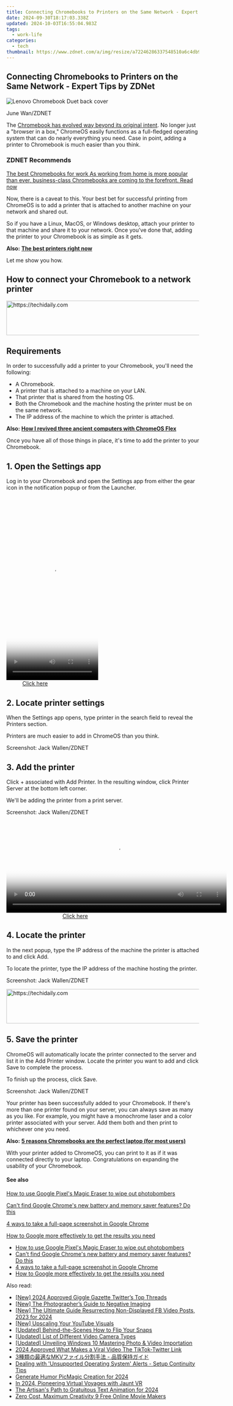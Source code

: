 ```yaml
---
title: Connecting Chromebooks to Printers on the Same Network - Expert Tips by ZDNet
date: 2024-09-30T18:17:03.338Z
updated: 2024-10-03T16:55:04.983Z
tags:
  - work-life
categories:
  - tech
thumbnail: https://www.zdnet.com/a/img/resize/a72246286337548510a6c4db96affb3849cb6fb1/2022/07/17/599c8ceb-1ab8-47d2-9c71-454d93cf387a/lenovo-chromebook-duet-back-cover.jpg?width=278&height=156&fit=crop&auto=webp
---
```


## Connecting Chromebooks to Printers on the Same Network - Expert Tips by ZDNet

![Lenovo Chromebook Duet back cover](https://www.zdnet.com/a/img/resize/da210620cf450cb1535cda05bed9ee4d52ec602e/2022/07/17/599c8ceb-1ab8-47d2-9c71-454d93cf387a/lenovo-chromebook-duet-back-cover.jpg?auto=webp&width=1280)

June Wan/ZDNET

The [Chromebook has evolved way beyond its original intent](https://www.zdnet.com/article/2022-was-secretly-the-year-of-chromebooks-heres-why/). No longer just a "browser in a box," ChromeOS easily functions as a full-fledged operating system that can do nearly everything you need. Case in point, adding a printer to Chromebook is much easier than you think.

### **ZDNET** Recommends

[The best Chromebooks for work As working from home is more popular than ever, business-class Chromebooks are coming to the forefront.  Read now](https://www.zdnet.com/article/best-work-chromebook/)

Now, there is a caveat to this. Your best bet for successful printing from ChromeOS is to add a printer that is attached to another machine on your network and shared out. 

So if you have a Linux, MacOS, or Windows desktop, attach your printer to that machine and share it to your network. Once you've done that, adding the printer to your Chromebook is as simple as it gets.

**Also:** [**The best printers right now**](https://www.zdnet.com/home-and-office/best-printer/)

Let me show you how.

## How to connect your Chromebook to a network printer

<!-- affiliate ads begin -->
<a href="https://unicoeye.pxf.io/c/5597632/2134236/18498" target="_top" id="2134236">
  <img src="//a.impactradius-go.com/display-ad/18498-2134236" border="0" alt="https://techidaily.com" width="728" height="90"/>
</a>
<img height="0" width="0" src="https://unicoeye.pxf.io/i/5597632/2134236/18498" style="position:absolute;visibility:hidden;" border="0" />
<!-- affiliate ads end -->

## Requirements

In order to successfully add a printer to your Chromebook, you'll need the following:

* A Chromebook.
* A printer that is attached to a machine on your LAN.
* That printer that is shared from the hosting OS.
* Both the Chromebook and the machine hosting the printer must be on the same network.
* The IP address of the machine to which the printer is attached.

**Also:** [**How I revived three ancient computers with ChromeOS Flex**](https://www.zdnet.com/article/how-i-revived-three-ancient-laptops-with-chrome-os-flex/)

Once you have all of those things in place, it's time to add the printer to your Chromebook.

## 1\. Open the Settings app

Log in to your Chromebook and open the Settings app from either the gear icon in the notification popup or from the Launcher.

<!-- affiliate ads begin -->
<span id="1770776">
					<video width="240" height="480" style="cursor:pointer"
           poster="//a.impactradius-go.com/display-clicktoplayimage/1770776.png"
           onclick="if(!this.playClicked){this.play();this.setAttribute('controls',true);this.playClicked=true;}">
	   <source src="//a.impactradius-go.com/display-ad/20702-1770776">
	   <img src="//a.impactradius-go.com/display-clicktoplayimage/1770776.png" style="border: none; height: 100%; width: 100%; object-fit: contain">
	</video>
	<div style="width:150px;text-align:center"><a href="javascript:window.open(decodeURIComponent('https%3A%2F%2Ftokenmetrics.sjv.io%2Fc%2F5597632%2F1770776%2F20702'), '_blank');void(0);">Click here</a></div>
</span>
<img height="0" width="0" src="https://imp.pxf.io/i/5597632/1770776/20702" style="position:absolute;visibility:hidden;" border="0" />
<!-- affiliate ads end -->

## 2\. Locate printer settings

When the Settings app opens, type printer in the search field to reveal the Printers section.

Printers are much easier to add in ChromeOS than you think.

Screenshot: Jack Wallen/ZDNET

## 3\. Add the printer

Click + associated with Add Printer. In the resulting window, click Printer Server at the bottom left corner.

We'll be adding the printer from a print server.

Screenshot: Jack Wallen/ZDNET

<!-- affiliate ads begin -->
<span id="1983446">
					<video width="576" height="240" style="cursor:pointer"
           poster="//a.impactradius-go.com/display-clicktoplayimage/1983446.png"
           onclick="if(!this.playClicked){this.play();this.setAttribute('controls',true);this.playClicked=true;}">
	   <source src="//a.impactradius-go.com/display-ad/22993-1983446">
	   <img src="//a.impactradius-go.com/display-clicktoplayimage/1983446.png" style="border: none; height: 100%; width: 100%; object-fit: contain">
	</video>
	<div style="width:360px;text-align:center"><a href="javascript:window.open(decodeURIComponent('https%3A%2F%2Fhomestyler.sjv.io%2Fc%2F5597632%2F1983446%2F22993'), '_blank');void(0);">Click here</a></div>
</span>
<img height="0" width="0" src="https://imp.pxf.io/i/5597632/1983446/22993" style="position:absolute;visibility:hidden;" border="0" />
<!-- affiliate ads end -->

## 4\. Locate the printer

In the next popup, type the IP address of the machine the printer is attached to and click Add.

To locate the printer, type the IP address of the machine hosting the printer.

Screenshot: Jack Wallen/ZDNET

<!-- affiliate ads begin -->
<a href="https://appsumo.8odi.net/c/5597632/2144297/7443" target="_top" id="2144297">
  <img src="//a.impactradius-go.com/display-ad/7443-2144297" border="0" alt="https://techidaily.com" width="600" height="90"/>
</a>
<img height="0" width="0" src="https://appsumo.8odi.net/i/5597632/2144297/7443" style="position:absolute;visibility:hidden;" border="0" />
<!-- affiliate ads end -->

## 5\. Save the printer

ChromeOS will automatically locate the printer connected to the server and list it in the Add Printer window. Locate the printer you want to add and click Save to complete the process.

To finish up the process, click Save.

Screenshot: Jack Wallen/ZDNET

Your printer has been successfully added to your Chromebook. If there's more than one printer found on your server, you can always save as many as you like. For example, you might have a monochrome laser and a color printer associated with your server. Add them both and then print to whichever one you need.

**Also:** [**5 reasons Chromebooks are the perfect laptop (for most users)**](https://www.zdnet.com/article/five-reasons-chromebooks-are-the-perfect-laptop/)

With your printer added to ChromeOS, you can print to it as if it was connected directly to your laptop. Congratulations on expanding the usability of your Chromebook.

#### See also

[How to use Google Pixel's Magic Eraser to wipe out photobombers](https://www.zdnet.com/article/how-to-use-magic-eraser-on-the-google-pixel/ "How to use Google Pixel's Magic Eraser to wipe out photobombers")

[Can't find Google Chrome's new battery and memory saver features? Do this](https://www.zdnet.com/article/cant-find-google-chromes-new-battery-and-memory-saver-features-do-this/ "Can't find Google Chrome's new battery and memory saver features? Do this")

[4 ways to take a full-page screenshot in Google Chrome](https://www.zdnet.com/article/how-to-take-a-full-page-screenshot-in-google-chrome/ "4 ways to take a full-page screenshot in Google Chrome")

[How to Google more effectively to get the results you need](https://www.zdnet.com/article/how-to-use-google-search-more-effectively-to-get-the-results-you-need/ "How to Google more effectively to get the results you need")

* [How to use Google Pixel's Magic Eraser to wipe out photobombers](https://www.zdnet.com/article/how-to-use-magic-eraser-on-the-google-pixel/ "How to use Google Pixel's Magic Eraser to wipe out photobombers")
* [Can't find Google Chrome's new battery and memory saver features? Do this](https://www.zdnet.com/article/cant-find-google-chromes-new-battery-and-memory-saver-features-do-this/ "Can't find Google Chrome's new battery and memory saver features? Do this")
* [4 ways to take a full-page screenshot in Google Chrome](https://www.zdnet.com/article/how-to-take-a-full-page-screenshot-in-google-chrome/ "4 ways to take a full-page screenshot in Google Chrome")
* [How to Google more effectively to get the results you need](https://www.zdnet.com/article/how-to-use-google-search-more-effectively-to-get-the-results-you-need/ "How to Google more effectively to get the results you need")

<ins class="adsbygoogle"
     style="display:block"
     data-ad-format="autorelaxed"
     data-ad-client="ca-pub-7571918770474297"
     data-ad-slot="1223367746"></ins>

<ins class="adsbygoogle"
     style="display:block"
     data-ad-client="ca-pub-7571918770474297"
     data-ad-slot="8358498916"
     data-ad-format="auto"
     data-full-width-responsive="true"></ins>

<span class="atpl-alsoreadstyle">Also read:</span>
<div><ul>
<li><a href="https://twitter-videos.techidaily.com/new-2024-approved-giggle-gazette-twitters-top-threads/"><u>[New] 2024 Approved Giggle Gazette Twitter’s Top Threads</u></a></li>
<li><a href="https://some-tips.techidaily.com/new-the-photographers-guide-to-negative-imaging/"><u>[New] The Photographer’s Guide to Negative Imaging</u></a></li>
<li><a href="https://facebook-video-content.techidaily.com/new-the-ultimate-guide-resurrecting-non-displayed-fb-video-posts-2023-for-2024/"><u>[New] The Ultimate Guide Resurrecting Non-Displayed FB Video Posts, 2023 for 2024</u></a></li>
<li><a href="https://some-tips.techidaily.com/new-upscaling-your-youtube-visuals/"><u>[New] Upscaling Your YouTube Visuals</u></a></li>
<li><a href="https://snapchat-videos.techidaily.com/updated-behind-the-scenes-how-to-flip-your-snaps/"><u>[Updated] Behind-the-Scenes How to Flip Your Snaps</u></a></li>
<li><a href="https://some-tips.techidaily.com/updated-list-of-different-video-camera-types/"><u>[Updated] List of Different Video Camera Types</u></a></li>
<li><a href="https://some-tips.techidaily.com/updated-unveiling-windows-10-mastering-photo-and-video-importation/"><u>[Updated] Unveiling Windows 10 Mastering Photo & Video Importation</u></a></li>
<li><a href="https://twitter-videos.techidaily.com/2024-approved-what-makes-a-viral-video-the-tiktok-twitter-link/"><u>2024 Approved What Makes a Viral Video The TikTok-Twitter Link</u></a></li>
<li><a href="https://blog-min.techidaily.com/3mkv/"><u>3種類の最適なMKVファイル分割手法 - 品質保持ガイド</u></a></li>
<li><a href="https://win-howtos.techidaily.com/dealing-with-unsupported-operating-system-alerts-setup-continuity-tips/"><u>Dealing with 'Unsupported Operating System' Alerts - Setup Continuity Tips</u></a></li>
<li><a href="https://some-knowledge.techidaily.com/generate-humor-picmagic-creation-for-2024/"><u>Generate Humor PicMagic Creation for 2024</u></a></li>
<li><a href="https://some-tips.techidaily.com/in-2024-pioneering-virtual-voyages-with-jaunt-vr/"><u>In 2024, Pioneering Virtual Voyages with Jaunt VR</u></a></li>
<li><a href="https://some-tips.techidaily.com/the-artisans-path-to-gratuitous-text-animation-for-2024/"><u>The Artisan's Path to Gratuitous Text Animation for 2024</u></a></li>
<li><a href="https://smart-video-creator.techidaily.com/zero-cost-maximum-creativity-9-free-online-movie-makers/"><u>Zero Cost, Maximum Creativity 9 Free Online Movie Makers</u></a></li>
</ul></div>

